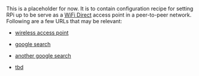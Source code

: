 This is a placeholder for now. It is to contain configuration recipe for setting RPi up to be serve as a [WiFi Direct](https://en.wikipedia.org/wiki/Wi-Fi_Direct) access point in a peer-to-peer network. Following are a few URLs that may be relevant: 

* [wireless access point](https://www.raspberrypi.org/documentation/configuration/wireless/access-point.md) 

* [google search](https://www.google.co.uk/search?num=20&lr=&hl=en&tbs=qdr%3Ay&ei=ozTMWuWzOcHVwAK2zIX4Bg&q=wifi+direct+raspberry+pi&oq=wifi+rdirect+aspberry+pi&gs_l=psy-ab.1.0.0i13k1l2j0i8i13i30k1l4j0i8i13i10i30k1j0i8i13i30k1l3.23786.29808.0.33010.8.8.0.0.0.0.92.656.8.8.0....0...1c.1.64.psy-ab..0.6.516...0i67k1j0i7i30k1j0i13i30k1.0.ZyhWYiaC6Rk)

* [another google search](https://www.google.co.uk/search?q=peer+to+peer+wifi+network&ie=utf-8&oe=utf-8&client=firefox-b&gfe_rd=cr&dcr=0&ei=sjPMWp41y-_wB8_2tPAO)

* [tbd]()
